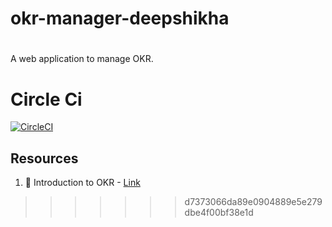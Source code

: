 

# okr-manager-deepshikha
# 

A web application to manage OKR.

# Circle Ci

[![CircleCI](https://circleci.com/gh/fs-101/okr-manager.svg?style=svg)](https://circleci.com/gh/fs-101/okr-manager)

## Resources

1. :memo: Introduction to OKR - [Link](https://www.oreilly.com/business/free/files/introduction-to-okrs.pdf)

>>>>>>> d7373066da89e0904889e5e279dbe4f00bf38e1d
